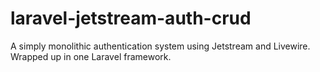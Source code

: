 # laravel-jetstream-auth-crud
A simply monolithic authentication system using Jetstream and Livewire. Wrapped up in one Laravel framework.
